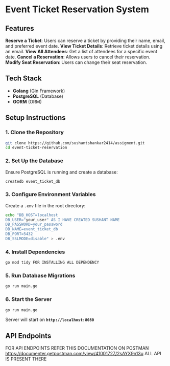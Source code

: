 # Event Ticket Reservation System


## Features
**Reserve a Ticket**: Users can reserve a ticket by providing their name, email, and preferred event date.
**View Ticket Details**: Retrieve ticket details using an email.
**View All Attendees**: Get a list of attendees for a specific event date.
**Cancel a Reservation**: Allows users to cancel their reservation.
**Modify Seat Reservation**: Users can change their seat reservation.

## Tech Stack
- **Golang** (Gin Framework)
- **PostgreSQL** (Database)
- **GORM** (ORM)
## Setup Instructions
### **1. Clone the Repository**
```sh
git clone https://github.com/sushantshankar2414/assigment.git
cd event-ticket-reservation
```

### **2. Set Up the Database**
Ensure PostgreSQL is running and create a database:
```sh
createdb event_ticket_db
```

### **3. Configure Environment Variables**
Create a `.env` file in the root directory:
```sh
echo "DB_HOST=localhost
DB_USER="your_user" AS I HAVE CREATED SUSHANT NAME 
DB_PASSWORD=your_password
DB_NAME=event_ticket_db
DB_PORT=5432
DB_SSLMODE=disable" > .env
```

### **4. Install Dependencies**
```sh
go mod tidy FOR INSTALLING ALL DEPENDENCY
```

### **5. Run Database Migrations**
```sh
go run main.go
```

### **6. Start the Server**
```sh
go run main.go
```
Server will start on **`http://localhost:8080`**

## API Endpoints

FOR API ENDPOINTS REFER THIS DOCUMENTATION ON POSTMAN
https://documenter.getpostman.com/view/41001727/2sAYX9n13u ALL API IS PRESENT THERE 

